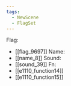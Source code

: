 ```yaml
---
tags:
  - NewScene
  - FlagSet
---
```

Flag:
- [[flag_9697]]
Name:
- [[name_8]]
Sound:
- [[sound_39]]
Fn:
- [[e1110_function14]]
- [[e1110_function15]]
